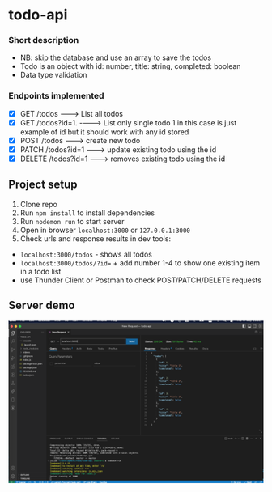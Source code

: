 # todo-api
### Short description
- NB: skip the database and use an array to save the todos
- Todo is an object with id: number, title: string, completed: boolean
- Data type validation

### Endpoints implemented
- [X] GET  /todos ---> List all todos
- [X] GET  /todos?id=1. ----> List only single todo 1 in this case is just example of id but it should work with any id stored
- [X] POST /todos ---> create new todo
- [X] PATCH /todos?id=1  ---> update existing todo using the id
- [X] DELETE /todos?id=1  ---> removes existing todo using the id

## Project setup
1. Clone repo
2. Run ```npm install``` to install dependencies
3. Run ```nodemon run``` to start server
4. Open in browser ```localhost:3000``` or ```127.0.0.1:3000```
5. Check urls and response results in dev tools:
  - ```localhost:3000/todos``` - shows all todos
  - ```localhost:3000/todos/?id=``` + add number 1-4 to show one existing item in a todo list 
  - use Thunder Client or Postman to check POST/PATCH/DELETE requests

## Server demo
[![Watch the demo](https://github.com/yulsmir/todo-api/blob/master/assets/screenshots/get-home.png)](https://raw.githubusercontent.com/yulsmir/todo-api/master/assets/videos/Server%20Work%20Demo.mov)
